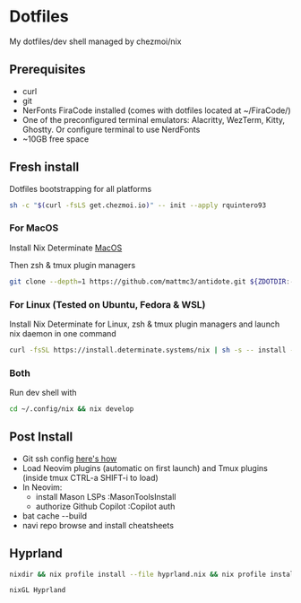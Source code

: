 # Dotfiles
My dotfiles/dev shell managed by chezmoi/nix

## Prerequisites
* curl
* git
* NerFonts FiraCode installed (comes with dotfiles located at ~/FiraCode/)
* One of the preconfigured terminal emulators: Alacritty, WezTerm, Kitty, Ghostty. Or configure terminal to use NerdFonts
* ~10GB free space

## Fresh install

Dotfiles bootstrapping for all platforms
```bash
sh -c "$(curl -fsLS get.chezmoi.io)" -- init --apply rquintero93
```
### For MacOS

Install Nix Determinate [MacOS](https://install.determinate.systems/determinate-pkg/stable/Universal)

Then zsh & tmux plugin managers
```bash
git clone --depth=1 https://github.com/mattmc3/antidote.git ${ZDOTDIR:-~}/.antidote && git clone https://github.com/tmux-plugins/tpm ~/.tmux/plugins/tpm
```

### For Linux (Tested on Ubuntu, Fedora & WSL)
Install Nix Determinate for Linux, zsh & tmux plugin managers and launch nix daemon in one command
```bash
curl -fsSL https://install.determinate.systems/nix | sh -s -- install --determinate && . /nix/var/nix/profiles/default/etc/profile.d/nix-daemon.sh && git clone --depth=1 https://github.com/mattmc3/antidote.git ${ZDOTDIR:-~}/.antidote && git clone https://github.com/tmux-plugins/tpm ~/.tmux/plugins/tpm
```

### Both
Run dev shell with
```bash
cd ~/.config/nix && nix develop
```

## Post Install
* Git ssh config [here's how](https://docs.github.com/en/authentication/connecting-to-github-with-ssh/generating-a-new-ssh-key-and-adding-it-to-the-ssh-agent?platform=linux)
* Load Neovim plugins (automatic on first launch) and Tmux plugins (inside tmux CTRL-a SHIFT-i to load)
* In Neovim:
  * install Mason LSPs :MasonToolsInstall
  * authorize Github Copilot :Copilot auth
* bat cache --build
* navi repo browse and install cheatsheets

## Hyprland
```bash
nixdir && nix profile install --file hyprland.nix && nix profile install github:guibou/nixGL --impure

nixGL Hyprland
```
